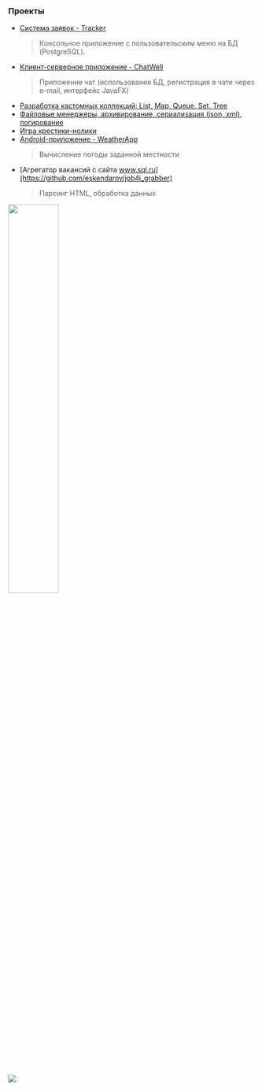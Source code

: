 ### Проекты
- [Система заявок - Tracker](https://github.com/eskendarov/job4j_tracker)
  > Консольное приложение с пользовательским меню на БД (PostgreSQL).
- [Клиент-серверное приложение - ChatWell](https://github.com/eskendarov/chatwell)
  > Приложение чат (использование БД, регистрация в чате через e-mail, интерфейс JavaFX)
- [Разработка кастомных коллекций: List, Map, Queue, Set, Tree](https://github.com/eskendarov/job4j_design/tree/master/chapter_001/src/main/java/ru/job4j/collection)
- [Файловые менеджеры, архивирование, сериализация (json, xml), логирование](https://github.com/eskendarov/job4j_design/tree/master/chapter_002/src/main/java/ru/job4j/io)
- [Игра крестики-нолики](https://github.com/eskendarov/games_oop_javafx)
- [Android-приложение - WeatherApp](https://github.com/eskendarov/WeatherApp)
  > Вычисление погоды заданной местности
- [Агрегатор вакансий с сайта www.sql.ru](https://github.com/eskendarov/job4j_grabber)
  > Парсинг HTML, обработка данных

<p>
<img src="https://github-readme-stats.vercel.app/api?username=eskendarov&title_color=0074D9&text_color=E5C07B&icon_color=2ECC40&border_color=30363D&bg_color=161B22&show_icons=true&cache_seconds=1800&locale=ru&border_radius=20&hide=,issues,&count_private=true&include_all_commit=true" width="45%"/>
</p>

<p>
<img src="https://komarev.com/ghpvc/?username=eskendarov&color=2ECC40&label=PROFILE+VIEWS"/>
</p>

